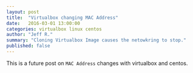 ```yaml
---
layout: post
title:  "Virtualbox changing MAC Address"
date:   2016-03-01 13:00:00
categories: virtualbox linux centos 
author: "Jeff R."
summary: "Cloning Virtualbox Image causes the netowkring to stop."
published: false
---
```


This is a future post on `MAC Address` changes with virtualbox and centos.
